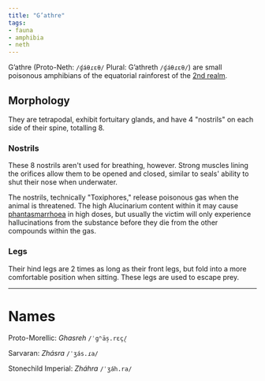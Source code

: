 ```yaml
---
title: "G’athre"
tags:
- fauna
- amphibia
- neth
---
```

G’athre (Proto-Neth: `/ɠáθɾɛθ/` Plural: G’athreth `/ɠáθɾɛθ/`) are small poisonous amphibians of the equatorial rainforest of the [2nd realm](locations/2nd-realm/2nd-realm.md).

## Morphology
They are tetrapodal, exhibit fortuitary glands, and have 4 "nostrils" on each side of their spine, totalling 8.

### Nostrils
These 8 nostrils aren't used for breathing, however. Strong muscles lining the orifices allow them to be opened and closed, similar to seals' ability to shut their nose when underwater.

The nostrils, technically "Toxiphores," release poisonous gas when the animal is threatened. The high Alucinarium content within it may cause [phantasmarrhoea](illnesses/phantasmarrhoea.md) in high doses, but usually the victim will only experience hallucinations from the substance before they die from the other compounds within the gas.

### Legs
Their hind legs are 2 times as long as their front legs, but fold into a more comfortable position when sitting. These legs are used to escape prey.

---
# Names
Proto-Morellic: *Ghasreh* `/ˈgʱäs̠.rɛç̠/`

Sarvaran: *Zhásra* `/ˈʒás.ɾa/`

Stonechild Imperial: *Zháhra* `/ˈʒáh.ra/`